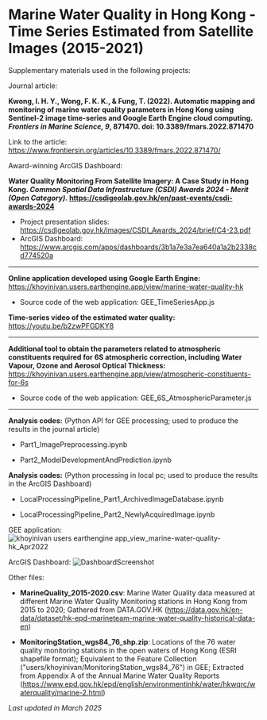 # Marine Water Quality in Hong Kong - Time Series Estimated from Satellite Images (2015-2021)

Supplementary materials used in the following projects:

Journal article:

**Kwong, I. H. Y., Wong, F. K. K., & Fung, T. (2022). Automatic mapping and monitoring of marine water quality parameters in Hong Kong using Sentinel-2 image time-series and Google Earth Engine cloud computing. *Frontiers in Marine Science, 9*, 871470. doi: 10.3389/fmars.2022.871470**

Link to the article: https://www.frontiersin.org/articles/10.3389/fmars.2022.871470/

Award-winning ArcGIS Dashboard:

**Water Quality Monitoring From Satellite Imagery: A Case Study in Hong Kong. *Common Spatial Data Infrastructure (CSDI) Awards 2024 - Merit (Open Category).* https://csdigeolab.gov.hk/en/past-events/csdi-awards-2024**

- Project presentation slides: https://csdigeolab.gov.hk/images/CSDI_Awards_2024/brief/C4-23.pdf
- ArcGIS Dashboard: https://www.arcgis.com/apps/dashboards/3b1a7e3a7ea640a1a2b2338cd774520a

---

**Online application developed using Google Earth Engine:** https://khoyinivan.users.earthengine.app/view/marine-water-quality-hk
*   Source code of the web application: GEE_TimeSeriesApp.js

**Time-series video of the estimated water quality:** https://youtu.be/b2zwPFGDKY8

---

**Additional tool to obtain the parameters related to atmospheric constituents required for 6S atmospheric correction, including Water Vapour, Ozone and Aerosol Optical Thickness:** https://khoyinivan.users.earthengine.app/view/atmospheric-constituents-for-6s
*   Source code of the web application: GEE_6S_AtmosphericParameter.js

---

**Analysis codes:** (Python API for GEE processing; used to produce the results in the journal article)

*   Part1_ImagePreprocessing.ipynb

*   Part2_ModelDevelopmentAndPrediction.ipynb

**Analysis codes:** (Python processing in local pc; used to produce the results in the ArcGIS Dashboard)

*   LocalProcessingPipeline_Part1_ArchivedImageDatabase.ipynb

*   LocalProcessingPipeline_Part2_NewlyAcquiredImage.ipynb

GEE application:
![khoyinivan users earthengine app_view_marine-water-quality-hk_Apr2022](https://user-images.githubusercontent.com/68047356/161700888-ca8e0ee7-b962-48e5-96da-e224ada1982a.png)

ArcGIS Dashboard:
![DashboardScreenshot](https://github.com/user-attachments/assets/04ee70e7-fe94-4495-9bad-4e19b949967f)

Other files:

*   **MarineQuality_2015-2020.csv**: Marine Water Quality data measured at different Marine Water Quality Monitoring stations in Hong Kong from 2015 to 2020; Gathered from DATA.GOV.HK (https://data.gov.hk/en-data/dataset/hk-epd-marineteam-marine-water-quality-historical-data-en)

*   **MonitoringStation_wgs84_76_shp.zip**: Locations of the 76 water quality monitoring stations in the open waters of Hong Kong (ESRI shapefile format); Equivalent to the Feature Collection ("users/khoyinivan/MonitoringStation_wgs84_76") in GEE; Extracted from Appendix A of the Annual Marine Water Quality Reports (https://www.epd.gov.hk/epd/english/environmentinhk/water/hkwqrc/waterquality/marine-2.html)

*Last updated in March 2025*
